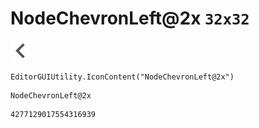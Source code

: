 # NodeChevronLeft@2x `32x32`
<img src="/img/NodeChevronLeft@2x.png" width=32 height=32>

``` CSharp
EditorGUIUtility.IconContent("NodeChevronLeft@2x")
```
```
NodeChevronLeft@2x
```
```
4277129017554316939
```
